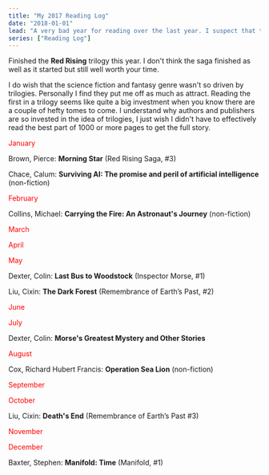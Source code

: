 ```yaml
---
title: "My 2017 Reading Log"
date: "2018-01-01"
lead: "A very bad year for reading over the last year. I suspect that the Playstation 4 got in the way again. No great shame in that. Games can be excellent story telling mechanisms. Just 9 books read in total."
series: ["Reading Log"]
---
```


<!--more-->

Finished the **Red Rising** trilogy this year. I don't think the saga finished as well as it started but still well worth your time.

I do wish that the science fiction and fantasy genre wasn't so driven by trilogies. Personally I find they put me off as much as attract. Reading the first in a trilogy seems like quite a big investment when you know there are a couple of hefty tomes to come. I understand why authors and publishers are so invested in the idea of trilogies, I just wish I didn't have to effectively read the best part of 1000 or more pages to get the full story.

<span style="color: #ff0000;">January</span>

Brown, Pierce: **Morning Star** (Red Rising Saga, #3)

Chace, Calum: **Surviving AI: The promise and peril of artificial intelligence** (non-fiction)

<span style="color: #ff0000;">February</span>

Collins, Michael: **Carrying the Fire: An Astronaut's Journey** (non-fiction)

<span style="color: #ff0000;">March</span>

<span style="color: #ff0000;">April</span>

<span style="color: #ff0000;">May</span>

Dexter, Colin: **Last Bus to Woodstock** (Inspector Morse, #1)

Liu, Cixin: **The Dark Forest** (Remembrance of Earth’s Past, #2)

<span style="color: #ff0000;">June</span>

<span style="color: #ff0000;">July</span>

Dexter, Colin: **Morse's Greatest Mystery and Other Stories**

<span style="color: #ff0000;">August</span>

Cox, Richard Hubert Francis: **Operation Sea Lion** (non-fiction)

<span style="color: #ff0000;">September</span>

<span style="color: #ff0000;">October</span>

Liu, Cixin: **Death's End** (Remembrance of Earth’s Past #3)

<span style="color: #ff0000;">November</span>

<span style="color: #ff0000;">December</span>

Baxter, Stephen: **Manifold: Time** (Manifold, #1)
